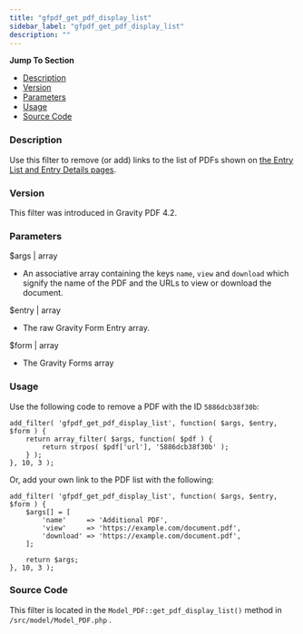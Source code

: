 ```yaml
---
title: "gfpdf_get_pdf_display_list"
sidebar_label: "gfpdf_get_pdf_display_list"
description: ""
---
```


**Jump To Section**

* [Description](#description)
* [Version](#version)
* [Parameters](#parameters)
* [Usage](#usage)
* [Source Code](#source-code)

### Description 

Use this filter to remove (or add) links to the list of PDFs shown on [the Entry List and Entry Details pages](user-viewing-pdfs.md).

### Version 

This filter was introduced in Gravity PDF 4.2.

### Parameters 

$args | array
*  An associative array containing the keys `name`, `view` and `download` which signify the name of the PDF and the URLs to view or download the document.

$entry | array
*  The raw Gravity Form Entry array.

$form | array
*  The Gravity Forms array

### Usage 

Use the following code to remove a PDF with the ID `5886dcb38f30b`:

```.language-php
add_filter( 'gfpdf_get_pdf_display_list', function( $args, $entry, $form ) {
	return array_filter( $args, function( $pdf ) {
		return strpos( $pdf['url'], '5886dcb38f30b' );
	} );
}, 10, 3 );
```

Or, add your own link to the PDF list with the following:

```.language-php
add_filter( 'gfpdf_get_pdf_display_list', function( $args, $entry, $form ) {
	$args[] = [
		'name'     => 'Additional PDF',
		'view'     => 'https://example.com/document.pdf',
		'download' => 'https://example.com/document.pdf',
	];

	return $args;
}, 10, 3 );
```

### Source Code 

This filter is located in the `Model_PDF::get_pdf_display_list()` method in `/src/model/Model_PDF.php` .